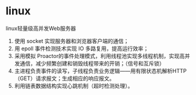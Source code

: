# linux
linux轻量级高并发Web服务器
1. 使用 socket 实现服务器和浏览器客户端的通信；
2. 用 epoll 事件检测技术实现 IO 多路复用，提高运行效率；
3. 采用模拟 Proactor的事件处理模式，利用线程池实现多线程机制，实现高并发通信，减少频繁创建和销毁线程带来的开销；（信号和互斥锁）
4. 主进程负责事件的读写，子线程负责业务逻辑——用有限状态机解析HTTP（GET）请求报文；生成相应的响应报文。
5. 利用链表数据结构实现心跳机制（超时检测处理）。
